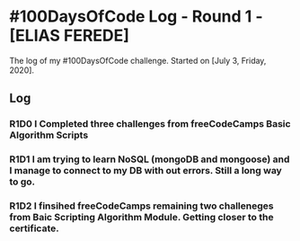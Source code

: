 # #100DaysOfCode Log - Round 1 - [ELIAS FEREDE]

The log of my #100DaysOfCode challenge. Started on [July 3, Friday, 2020].

## Log

### R1D0 I Completed three challenges from freeCodeCamps Basic Algorithm Scripts

### R1D1 I am trying to learn NoSQL (mongoDB and mongoose) and I manage to connect to my DB with out errors. Still a long way to go.

### R1D2 I finsihed freeCodeCamps remaining two challeneges from Baic Scripting Algorithm Module. Getting closer to the certificate.
